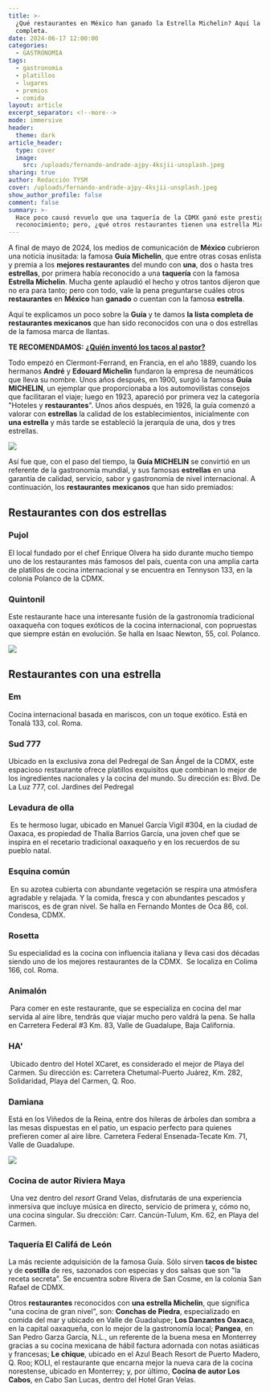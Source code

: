 ```yaml
---
title: >-
  ¿Qué restaurantes en México han ganado la Estrella Michelin? Aquí la lista
  completa.
date: 2024-06-17 12:00:00
categories:
  - GASTRONOMIA
tags:
  - gastronomia
  - platillos
  - lugares
  - premios
  - comida
layout: article
excerpt_separator: <!--more-->
mode: immersive
header:
  theme: dark
article_header:
  type: cover
  image:
    src: /uploads/fernando-andrade-ajpy-4ksjii-unsplash.jpeg
sharing: true
author: Redacción TYSM
cover: /uploads/fernando-andrade-ajpy-4ksjii-unsplash.jpeg
show_author_profile: false
comment: false
summary: >-
  Hace poco causó revuelo que una taquería de la CDMX ganó este prestigiado
  reconocimiento; pero, ¿qué otros restaurantes tienen una estrella Michelin?
---
```

A final de mayo de 2024, los medios de comunicación de **México** cubrieron una noticia inusitada: la famosa **Guía Michelin**, que entre otras cosas enlista y premia a los **mejores restaurantes** del mundo con **una**, dos o hasta tres **estrellas**, por primera había reconocido a una **taquería** con la famosa **Estrella Michelin**. Mucha gente aplaudió el hecho y otros tantos dijeron que no era para tanto; pero con todo, vale la pena preguntarse cuáles otros **restaurantes** en **México** han **ganado** o cuentan con la famosa **estrella**.

Aquí te explicamos un poco sobre la **Guía** y te damos **la lista completa de restaurantes mexicanos** que han sido reconocidos con una o dos estrellas de la famosa marca de llantas.

**TE RECOMENDAMOS:** [**¿Quién inventó los tacos al pastor?**](https://blog.tonoysumariachi.com/gastronomia/2023/09/27/qui%C3%A9n-invent%C3%B3-los-tacos-al-pastor.html)

Todo empezó en Clermont-Ferrand, en Francia, en el año 1889, cuando los hermanos **André** y **Edouard Michelin** fundaron la empresa de neumáticos que lleva su nombre. Unos años después, en 1900, surgió la famosa **Guía MICHELIN**, un ejemplar que proporcionaba a los automovilistas consejos que facilitaran el viaje; luego en 1923, apareció por primera vez la categoría "Hoteles y **restaurantes**". Unos años después, en 1926, la guía comenzó a valorar con **estrellas** la calidad de los establecimientos, inicialmente con **una estrella** y más tarde se estableció la jerarquía de una, dos y tres estrellas.

![](https://upload.wikimedia.org/wikipedia/commons/thumb/b/bf/Guide_michelin_1929_couverture_2.png/464px-Guide_michelin_1929_couverture_2.png)

Así fue que, con el paso del tiempo, la **Guía MICHELIN** se convirtió en un referente de la gastronomía mundial, y sus famosas **estrellas** en una garantía de calidad, servicio, sabor y gastronomía de nivel internacional. A continuación, los **restaurantes** **mexicanos** que han sido premiados:

## Restaurantes con dos estrellas

### **Pujol**

El local fundado por el chef Enrique Olvera ha sido durante mucho tiempo uno de los restaurantes más famosos del país, cuenta con una amplia carta de platillos de cocina internacional  y se encuentra en Tennyson 133, en la colonia Polanco de la CDMX.

### Quintonil

Este restaurante hace una interesante fusión de la gastronomía tradicional oaxaqueña con toques exóticos de la cocina internacional, con popruestas que siempre están en evolución. Se halla en Isaac Newton, 55, col. Polanco.

![](https://quintonil.com/wp-content/uploads/2021/12/Mole-aerate-591x350.jpg)

## Restaurantes con una estrella

### Em

Cocina internacional basada en mariscos, con un toque exótico. Está en Tonalá 133, col. Roma.

### Sud 777

Ubicado en la exclusiva zona del Pedregal de San Ángel de la CDMX, este espacioso restaurante ofrece platillos exquisitos que combinan lo mejor de los ingredientes nacionales y la cocina del mundo. Su dirección es: Blvd. De La Luz 777, col. Jardines del Pedregal

### Levadura de olla

&nbsp;Es te hermoso lugar, ubicado en Manuel García Vigil \#304, en la ciudad de Oaxaca, es propiedad de Thalía Barrios García, una joven chef que se inspira en el recetario tradicional oaxaqueño y en los recuerdos de su pueblo natal.

### Esquina común

&nbsp;En su azotea cubierta con abundante vegetación se respira una atmósfera agradable y relajada. Y la comida, fresca y con abundantes pescados y mariscos, es de gran nivel. Se halla en Fernando Montes de Oca 86, col. Condesa, CDMX.

### Rosetta

Su especialidad es la cocina con influencia italiana y lleva casi dos décadas siendo uno de los mejores restaurantes de la CDMX. &nbsp;Se localiza en Colima 166, col. Roma.

### Animalón

&nbsp;Para comer en este restaurante, que se especializa en cocina del mar servida al aire libre, tendrás que viajar mucho pero valdrá la pena. Se halla en Carretera Federal \#3 Km. 83, Valle de Guadalupe, Baja California.

### HA'

&nbsp;Ubicado dentro del Hotel XCaret, es considerado el mejor de Playa del Carmen. Su dirección es: Carretera Chetumal-Puerto Juárez, Km. 282, Solidaridad, Playa del Carmen, Q. Roo.

### Damiana

Está en los Viñedos de la Reina, entre dos hileras de árboles dan sombra a las mesas dispuestas en el patio, un espacio perfecto para quienes prefieren comer al aire libre.&nbsp;Carretera Federal Ensenada-Tecate Km. 71, Valle de Guadalupe.

![](https://resizer.otstatic.com/v2/photos/wide-xlarge/3/62464489.jpg)

### Cocina de autor Riviera Maya

&nbsp;Una vez dentro del *resort* Grand Velas, disfrutarás de una experiencia inmersiva que incluye música en directo, servicio de primera y, cómo no, una cocina singular. Su drección: Carr. Cancún-Tulum, Km. 62, en Playa del Carmen.

### Taquería El Califá de León

La más reciente adquisición de la famosa Guía. Sólo sirven **tacos de bistec** y de **costilla** de res, sazonados con especias y dos salsas que son "la receta secreta". Se encuentra sobre Rivera de San Cosme, en la colonia San Rafael de CDMX.

Otros **restaurantes** reconocidos con **una estrella Michelin**, que significa "una cocina de gran nivel", son: **Conchas de Piedra**, especializado en comida del mar y ubicado en Valle de Guadalupe; **Los Danzantes Oaxac**a, en la capital oaxaqueña, con lo mejor de la gastronomía local; **Pangea**, en San Pedro Garza García, N.L., un referente de la buena mesa en Monterrey gracias a su cocina mexicana de hábil factura adornada con notas asiáticas y francesas; **Le chique**, ubicado en el Azul Beach Resort de Puerto Madero, Q. Roo; KOLI, el restaurante que encarna mejor la nueva cara de la cocina norestense, ubicado en Monterrey; y, por último, **Cocina de autor Los Cabos**, en Cabo San Lucas, dentro del Hotel Gran Velas.&nbsp;